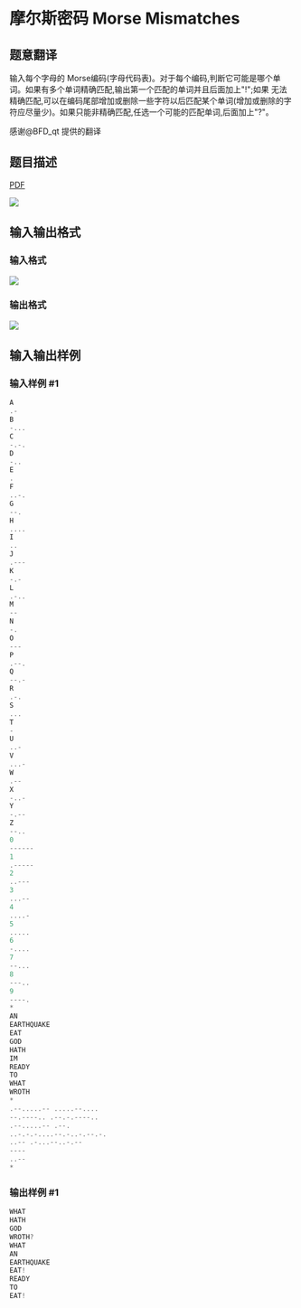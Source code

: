 # 摩尔斯密码 Morse Mismatches

## 题意翻译

输入每个字母的 Morse编码(字母代码表)。对于每个编码,判断它可能是哪个单词。如果有多个单词精确匹配,输出第一个匹配的单词并且后面加上"!";如果 无法精确匹配,可以在编码尾部增加或删除一些字符以后匹配某个单词(增加或删除的字符应尽量少)。如果只能非精确匹配,任选一个可能的匹配单词,后面加上"?"。

感谢@BFD_qt 提供的翻译

## 题目描述

[problemUrl]: https://uva.onlinejudge.org/index.php?option=com_onlinejudge&Itemid=8&category=7&page=show_problem&problem=449

[PDF](https://uva.onlinejudge.org/external/5/p508.pdf)

![](https://cdn.luogu.com.cn/upload/vjudge_pic/UVA508/92a552c83fa8f2fecfb222cf8061e1b403e9ee35.png)

## 输入输出格式

### 输入格式

![](https://cdn.luogu.com.cn/upload/vjudge_pic/UVA508/1a61f865e8a3d78d091c202abdb7998db2bcb185.png)

### 输出格式

![](https://cdn.luogu.com.cn/upload/vjudge_pic/UVA508/0fd68ea587383559f5ff20cb768dfa28060189e5.png)

## 输入输出样例

### 输入样例 #1

```cpp
A
.-
B
-...
C
-.-.
D
-..
E
.
F
..-.
G
--.
H
....
I
..
J
.---
K
-.-
L
.-..
M
--
N
-.
O
---
P
.--.
Q
--.-
R
.-.
S
...
T
-
U
..-
V
...-
W
.--
X
-..-
Y
-.--
Z
--..
0
------
1
.-----
2
..---
3
...--
4
....-
5
.....
6
-....
7
--...
8
---..
9
----.
*
AN
EARTHQUAKE
EAT
GOD
HATH
IM
READY
TO
WHAT
WROTH
*
.--.....-- .....--....
--.----.. .--.-.----..
.--.....-- .--.
..-.-.-....--.-..-.--.-.
..-- .-...--..-.--
----
..--
*
```


### 输出样例 #1

```cpp
WHAT
HATH
GOD
WROTH?
WHAT
AN
EARTHQUAKE
EAT!
READY
TO
EAT!
```


